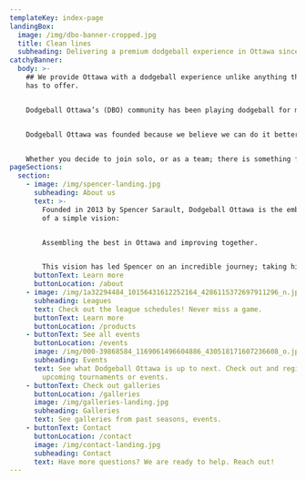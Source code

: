 ```yaml
---
templateKey: index-page
landingBox:
  image: /img/dbo-banner-cropped.jpg
  title: Clean lines 
  subheading: Delivering a premium dodgeball experience in Ottawa since 2013.
catchyBanner:
  body: >-
    ## We provide Ottawa with a dodgeball experience unlike anything the city
    has to offer.


    Dodgeball Ottawa’s (DBO) community has been playing dodgeball for many years and in a variety of cities. They know what makes a great dodgeball community and experience.


    Dodgeball Ottawa was founded because we believe we can do it better. We take pride in delivering high caliber play; elite athlete development; a friendly and informative community; and a wide range of leagues and events.


    Whether you decide to join solo, or as a team; there is something for you in Dodgeball Ottawa!
pageSections:
  section:
    - image: /img/spencer-landing.jpg
      subheading: About us
      text: >-
        Founded in 2013 by Spencer Sarault, Dodgeball Ottawa is the embodiment
        of a simple vision: 


        Assembling the best in Ottawa and improving together.


        This vision has led Spencer on an incredible journey; taking him, and other DBO members, across the globe in pursuit of playing dodgeball at the highest caliber.
      buttonText: Learn more
      buttonLocation: /about
    - image: /img/1a32294484_10156431612252164_4286115372697911296_n.jpg
      subheading: Leagues
      text: Check out the league schedules! Never miss a game.
      buttonText: Learn more
      buttonLocation: /products
    - buttonText: See all events
      buttonLocation: /events
      image: /img/000-39868584_1169061496604886_430518171607236608_o.jpg
      subheading: Events
      text: See what Dodgeball Ottawa is up to next. Check out and register for
        upcoming tournaments or events.
    - buttonText: Check out galleries
      buttonLocation: /galleries
      image: /img/galleries-landing.jpg
      subheading: Galleries
      text: See galleries from past seasons, events.
    - buttonText: Contact
      buttonLocation: /contact
      image: /img/contact-landing.jpg
      subheading: Contact
      text: Have more questions? We are ready to help. Reach out!
---
```

